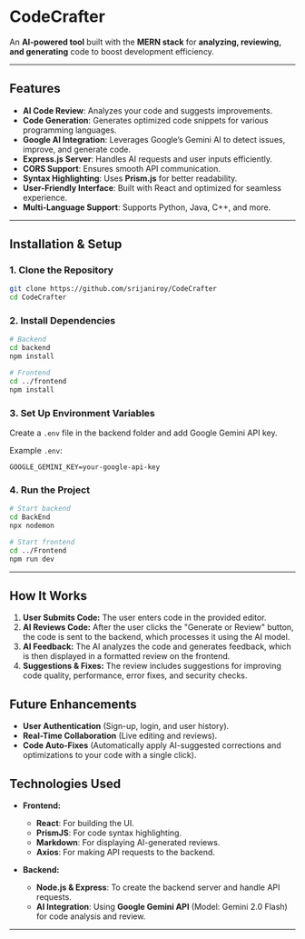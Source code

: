 # CodeCrafter  
An **AI-powered tool** built with the **MERN stack** for **analyzing, reviewing, and generating** code to boost development efficiency.  

---

## Features  
- **AI Code Review**: Analyzes your code and suggests improvements.  
- **Code Generation**: Generates optimized code snippets for various programming languages.  
- **Google AI Integration**: Leverages Google’s Gemini AI to detect issues, improve, and generate code.  
- **Express.js Server**: Handles AI requests and user inputs efficiently.  
- **CORS Support**: Ensures smooth API communication.  
- **Syntax Highlighting**: Uses **Prism.js** for better readability.  
- **User-Friendly Interface**: Built with React and optimized for seamless experience.  
- **Multi-Language Support**: Supports Python, Java, C++, and more. 

---

## Installation & Setup  

### 1️. Clone the Repository  
```sh
git clone https://github.com/srijaniroy/CodeCrafter
cd CodeCrafter
```

### 2️. Install Dependencies  
```sh
# Backend
cd backend
npm install

# Frontend
cd ../frontend
npm install
```

### 3️. Set Up Environment Variables  

   Create a `.env` file in the backend folder and add Google Gemini API key.

   Example `.env`:

   ```
   GOOGLE_GEMINI_KEY=your-google-api-key
   ```
### 4️. Run the Project  
```sh
# Start backend
cd BackEnd
npx nodemon

# Start frontend
cd ../Frontend
npm run dev
```

---

## How It Works

1. **User Submits Code:** The user enters code in the provided editor.
2. **AI Reviews Code:** After the user clicks the "Generate or Review" button, the code is sent to the backend, which processes it using the AI model.
3. **AI Feedback:** The AI analyzes the code and generates feedback, which is then displayed in a formatted review on the frontend.
4. **Suggestions & Fixes:** The review includes suggestions for improving code quality, performance, error fixes, and security checks.


## Future Enhancements  
- **User Authentication** (Sign-up, login, and user history).  
- **Real-Time Collaboration** (Live editing and reviews).  
- **Code Auto-Fixes** (Automatically apply AI-suggested corrections and optimizations to your code with a single click).  

## Technologies Used

- **Frontend:** 
  - **React**: For building the UI.
  - **PrismJS**: For code syntax highlighting.
  - **Markdown**: For displaying AI-generated reviews.
  - **Axios**: For making API requests to the backend.

- **Backend:**
  - **Node.js & Express**: To create the backend server and handle API requests.
  - **AI Integration**: Using **Google Gemini API** (Model: Gemini 2.0 Flash) for code analysis and review.

---
 

